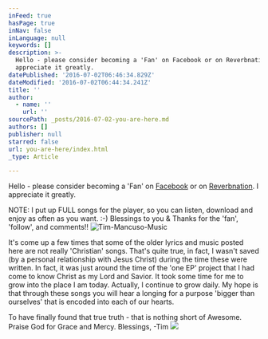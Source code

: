 ```yaml
---
inFeed: true
hasPage: true
inNav: false
inLanguage: null
keywords: []
description: >-
  Hello - please consider becoming a 'Fan' on Facebook or on Reverbnation. I
  appreciate it greatly. 
datePublished: '2016-07-02T06:46:34.829Z'
dateModified: '2016-07-02T06:44:34.241Z'
title: ''
author:
  - name: ''
    url: ''
sourcePath: _posts/2016-07-02-you-are-here.md
authors: []
publisher: null
starred: false
url: you-are-here/index.html
_type: Article

---
```

Hello - please consider becoming a 'Fan' on [Facebook][0] or on [Reverbnation][1]. I appreciate it greatly. 

NOTE: I put up FULL songs for the player, so you can listen, download and enjoy as often as you want. :-) Blessings to you & Thanks for the 'fan', 'follow', and comments!!
![Tim-Mancuso-Music](https://the-grid-user-content.s3-us-west-2.amazonaws.com/22d8343e-1b9e-4d11-98a7-bef1d55faa9e.jpg)

It's come up a few times that some of the older lyrics and music posted here are not really 'Christian' songs. That's quite true, in fact, I wasn't saved (by a personal relationship with Jesus Christ) during the time these were written. In fact, it was just around the time of the 'one EP' project that I had come to know Christ as my Lord and Savior. It took some time for me to grow into the place I am today. Actually, I continue to grow daily. My hope is that through these songs you will hear a longing for a purpose 'bigger than ourselves' that is encoded into each of our hearts. 

To have finally found that true truth - that is nothing short of Awesome. Praise God for Grace and Mercy. Blessings, -Tim
![](https://the-grid-user-content.s3-us-west-2.amazonaws.com/b47a3c21-64d1-4157-b6b6-270d4ccac032.jpg)

[0]: http://www.facebook.com/TimMancusoMusic
[1]: http://www.reverbnation.com/steadfast